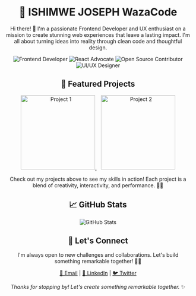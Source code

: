 <!-- Your Name -->
<h1 align="center">🚀 ISHIMWE JOSEPH WazaCode</h1>

<!-- Introduction -->
<p align="center">
  Hi there! 👋 I'm a passionate Frontend Developer and UX enthusiast on a mission to create stunning web experiences that leave a lasting impact. I'm all about turning ideas into reality through clean code and thoughtful design.
</p>

<!-- Badges -->
<p align="center">
  <img src="https://img.shields.io/badge/Frontend%20Developer-HTML%20%7C%20CSS%20%7C%20JavaScript-blue" alt="Frontend Developer">
  <img src="https://img.shields.io/badge/React%20Advocate-%E2%9D%A4%EF%B8%8F%20React-blueviolet" alt="React Advocate">
  <img src="https://img.shields.io/badge/Open%20Source-Contributor-green" alt="Open Source Contributor">
  <img src="https://img.shields.io/badge/UI%20%7C%20UX%20Designer-Adobe%20XD%20%7C%20Figma%20%7C%20Sketch-yellow" alt="UI/UX Designer">
</p>

<!-- Showcase Projects -->
<h2 align="center">🚀 Featured Projects</h2>

<p align="center">
  <a href="https://github.com/yourusername/project-1" target="_blank" rel="noopener noreferrer">
    <img src="project1-thumbnail.png" alt="Project 1" width="200">
  </a>
  &nbsp;&nbsp;
  <a href="https://github.com/yourusername/project-2" target="_blank" rel="noopener noreferrer">
    <img src="project2-thumbnail.png" alt="Project 2" width="200">
  </a>
  <!-- Add more project thumbnails here -->
</p>

<!-- Project Descriptions -->
<p align="center">
  Check out my projects above to see my skills in action! Each project is a blend of creativity, interactivity, and performance. 🎨💡
</p>

<!-- GitHub Stats -->
<h2 align="center">📈 GitHub Stats</h2>

<p align="center">
  <img src="https://github-readme-stats.vercel.app/api?username=yourusername&show_icons=true&count_private=true&theme=radical" alt="GitHub Stats">
</p>

<!-- Let's Connect -->
<h2 align="center">🤝 Let's Connect</h2>

<p align="center">
  I'm always open to new challenges and collaborations. Let's build something remarkable together! 💼🌟
</p>

<p align="center">
  <a href="mailto:youremail@example.com" target="_blank" rel="noopener noreferrer">📧 Email</a> |
  <a href="https://linkedin.com/in/yourusername" target="_blank" rel="noopener noreferrer">💼 LinkedIn</a> |
  <a href="https://twitter.com/yourusername" target="_blank" rel="noopener noreferrer">🐦 Twitter</a>
</p>

<!-- Footer -->
<p align="center">
  <em>Thanks for stopping by! Let's create something remarkable together.</em> ✨
</p>

